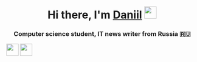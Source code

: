 <h1 align="center">Hi there, I'm <a href="https://daniilshat.ru/" target="_blank">Daniil</a>
<img src="https://github.com/blackcater/blackcater/raw/main/images/Hi.gif" height="32"/></h1>
<h3 align="center">Computer science student, IT news writer from Russia 🇷🇺</h3>
<img height="32" width="32" src="https://cdn.jsdelivr.net/npm/simple-icons@v8/icons/[ICON SLUG].svg" />
<img height="32" width="32" src="https://unpkg.com/simple-icons@v8/icons/[ICON SLUG].svg" />
